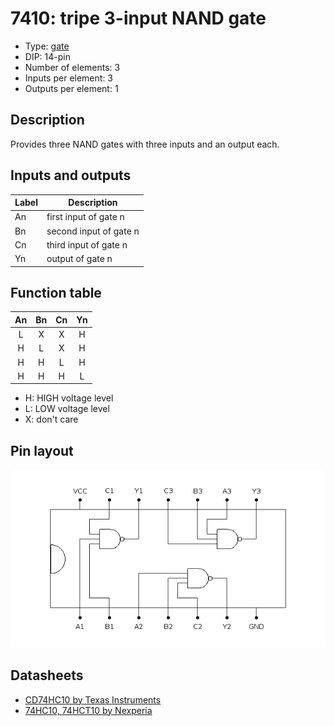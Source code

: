 # 7410: tripe 3-input NAND gate

- Type: [gate](gates.md)
- DIP: 14-pin
- Number of elements: 3
- Inputs per element: 3
- Outputs per element: 1

## Description

Provides three NAND gates with three inputs and an output each.

## Inputs and outputs

| Label | Description            |
| ----- | ---------------------- |
| An    | first input of gate n  |
| Bn    | second input of gate n |
| Cn    | third input of gate n  |
| Yn    | output of gate n       |

## Function table

| An  | Bn  | Cn  | Yn  |
|:---:|:---:|:---:|:---:|
|  L  |  X  |  X  |  H  |
|  H  |  L  |  X  |  H  |
|  H  |  H  |  L  |  H  |
|  H  |  H  |  H  |  L  |

- H: HIGH voltage level
- L: LOW voltage level
- X: don't care

## Pin layout

![](../dia/7410-dip.png)

## Datasheets

- [CD74HC10 by Texas Instruments](http://www.ti.com/lit/gpn/cd74hc10)
- [74HC10, 74HCT10 by Nexperia](https://assets.nexperia.com/documents/data-sheet/74HC_HCT10_Q100.pdf)
